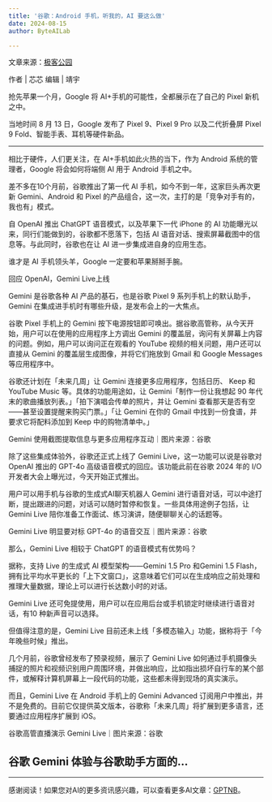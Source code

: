 ```yaml
---
title: '谷歌：Android 手机，听我的，AI 要这么做'
date: 2024-08-15
author: ByteAILab

---
```


文章来源：[极客公园](https://mp.weixin.qq.com/s/pKiLD8rXyT7NijVQ9Ap03A)

作者 | 芯芯
编辑 | 靖宇

抢先苹果一个月，Google 将 AI+手机的可能性，全都展示在了自己的 Pixel 新机之中。

当地时间 8 月 13 日，Google 发布了 Pixel 9、Pixel 9 Pro 以及二代折叠屏 Pixel 9 Fold、智能手表、耳机等硬件新品。

---
相比于硬件，人们更关注，在 AI+手机如此火热的当下，作为 Android 系统的管理者，Google 将会如何将端侧 AI 用于 Android 手机之中。

差不多在10个月前，谷歌推出了第一代 AI 手机，如今不到一年，这家巨头再次更新 Gemini、Android 和 Pixel 的产品组合，这一次，主打的是「竞争对手有的，我也有」模式。

自 OpenAI 推出 ChatGPT 语音模式，以及苹果下一代 iPhone 的 AI 功能曝光以来，同行们能做到的，谷歌都不愿落下，包括 AI 语音对话、搜索屏幕截图中的信息等。与此同时，谷歌也在让 AI 进一步集成进自身的应用生态。

谁才是 AI 手机领头羊，Google 一定要和苹果掰掰手腕。

回应 OpenAI，Gemini Live上线

Gemini 是谷歌各种 AI 产品的基石，也是谷歌 Pixel 9 系列手机上的默认助手，Gemini 在集成进手机时有哪些升级，是发布会上的一大焦点。

谷歌 Pixel 手机上的 Gemini 按下电源按钮即可唤出。据谷歌高管称，从今天开始，用户可以在使用的应用程序上方调出 Gemini 的覆盖层，询问有关屏幕上内容的问题。例如，用户可以询问正在观看的 YouTube 视频的相关问题，用户还可以直接从 Gemini 的覆盖层生成图像，并将它们拖放到 Gmail 和 Google Messages 等应用程序中。

谷歌还计划在「未来几周」让 Gemini 连接更多应用程序，包括日历、 Keep 和 YouTube Music 等。具体的功能用途如，让 Gemini「制作一份让我想起 90 年代末的歌曲播放列表。」「拍下演唱会传单的照片，并让 Gemini 查看那天是否有空——甚至设置提醒来购买门票。」「让 Gemini 在你的 Gmail 中找到一份食谱，并要求它将配料添加到 Keep 中的购物清单中。」

Gemini 使用截图提取信息与更多应用程序互动｜图片来源：谷歌

除了这些集成体验外，谷歌还正式上线了 Gemini Live，这一功能可以说是谷歌对 OpenAI 推出的 GPT-4o 高级语音模式的回应。该功能此前在谷歌 2024 年的 I/O 开发者大会上曝光过，今天开始正式推出。

用户可以用手机与谷歌的生成式AI聊天机器人 Gemini 进行语音对话，可以中途打断，提出跟进的问题，对话可以随时暂停和恢复。一些具体用途例子包括，让 Gemini Live 陪你准备工作面试、练习演讲，随便聊聊关心的话题等。

Gemini Live 明显要对标 GPT-4o 的语音交互｜图片来源：谷歌

那么，Gemini Live 相较于 ChatGPT 的语音模式有优势吗？

据称，支持 Live 的生成式 AI 模型架构——Gemini 1.5 Pro 和Gemini 1.5 Flash，拥有比平均水平更长的「上下文窗口」，这意味着它们可以在生成响应之前处理和推理大量数据，理论上可以进行长达数小时的对话。

Gemini Live 还可免提使用，用户可以在应用后台或手机锁定时继续进行语音对话，有10 种新声音可以选择。

但值得注意的是，Gemini Live 目前还未上线「多模态输入」功能，据称将于「今年晚些时候」推出。

几个月前，谷歌曾经发布了预录视频，展示了 Gemini Live 如何通过手机摄像头捕捉的照片和视频识别用户周围环境，并做出响应，比如指出损坏自行车的某个部件，或解释计算机屏幕上一段代码的功能，这些都未得到现场的真实演示。

而且，Gemini Live 在 Android 手机上的 Gemini Advanced 订阅用户中推出，并不是免费的。目前它仅提供英文版本，谷歌称「未来几周」将扩展到更多语言，还要通过应用程序扩展到 iOS。

谷歌高管直播演示 Gemini Live｜图片来源：谷歌

谷歌 Gemini 体验与谷歌助手方面的...
---
---
感谢阅读！如果您对AI的更多资讯感兴趣，可以查看更多AI文章：[GPTNB](https://gptnb.com)。